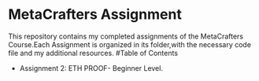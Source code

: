 # MetaCrafters Assignment
This repository contains my completed assignments of the MetaCrafters Course.Each Assignment is organized in its folder,with the necessary code file and my additional resources.
#Table of Contents
* Assignment 2: ETH PROOF- Beginner Level.
